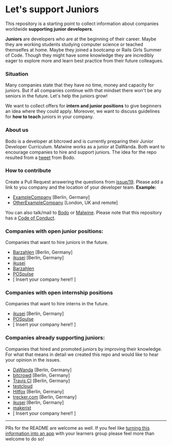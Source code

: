 # Let's support Juniors

This repository is a starting point to collect information about companies worldwide **supporting junior developers**.

**Juniors** are developers who are at the beginning of their career. Maybe they are working students studying computer science or teached themselfes at home. Maybe they joined a bootcamp or Rails Girls Summer of Code. Though they might have some knowledge they are incredibly eager to explore more and learn best practice from their future colleagues.

### Situation

Many companies state that they have no time, money and capacity for juniors. But if all companies continue with that mindset there won't be any seniors in the future. Let's help the juniors grow!

We want to collect offers for **intern and junior positions** to give beginners an idea where they could apply. Moreover, we want to discuss guidelines for **how to teach** juniors in your company.

### About us

Bodo is a developer at bitcrowd and is currently preparing their Junior Developer Curriculum.
Malwine works as a junior at DaWanda. Both want to encourage companies to hire and support juniors.
The idea for the repo resulted from a [tweet](https://twitter.com/bitboxer/status/558921160562597890) from Bodo.

### How to contribute
Create a Pull Request answering the questions from [issue/19](https://github.com/Malwine/support-juniors/issues/19).
Please add a link to you company and the location of your developer team.
**Example:**
- [ExampleCompany](https://github.com/Malwine/juniors-in-berlin/blob/master/README.md) [Berlin, Germany]
- [OtherExampleCompany](https://github.com/Malwine/juniors-in-berlin/blob/master/README.md) [London, UK and remote]

You can also talk/mail to [Bodo](https://twitter.com/bitboxer) or [Malwine](https://twitter.com/malweene).
Please note that this repository has a [Code of Conduct](http://berlincodeofconduct.org/).

### Companies with open junior positions:

Companies that want to hire juniors in the future.

- [Barzahlen](http://barzahlen.de) [Berlin, Germany]
- [ikusei](http://ikusei.de) [Berlin, Germany]
- [ikusei](http://ikusei.de)
- [Barzahlen](http://barzahlen.de)
- [POSpulse](http://pospulse.com)
- [ Insert your company here!! ]

### Companies with open internship positions

Companies that want to hire interns in the future.

- [ikusei](http://ikusei.de) [Berlin, Germany]
- [POSpulse](http://pospulse.com)
- [ Insert your company here!! ]

### Companies already supporting juniors:

Companies that hired and promoted juniors by improving their knowledge.
For what that means in detail we created this repo and would like to hear your opinion in the issues.

- [DaWanda](http://jobs.dawanda.com/de/) [Berlin, Germany]
- [bitcrowd](http://bitcrowd.net) [Berlin, Germany]
- [Travis CI](http://travis-ci.com) [Berlin, Germany]
- [testcloud](https://www.testcloud.io)
- [Hitfox](http://www.hitfoxgroup.com) [Berlin, Germany]
- [trecker.com](http://trecker.com) [Berlin, Germany]
- [ikusei](http://ikusei.de) [Berlin, Germany]
- [makerist](https://www.makerist.de)
- [ Insert your company here!! ]


---
PRs for the README are welcome as well.
If you feel like [turning this information into an app](https://twitter.com/sferik/status/558979272816091136) with your learners group please feel more than welcome to do so!
